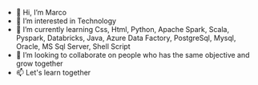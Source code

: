 - 👋 Hi, I’m Marco
- 👀 I’m interested in Technology
- 🌱 I’m currently learning Css, Html, Python, Apache Spark, Scala, Pyspark, Databricks, Java, Azure Data Factory, PostgreSql, Mysql, Oracle, MS Sql Server, Shell Script
- 💞️ I’m looking to collaborate on people who has the same objective and grow together
- 📫 Let's learn together
